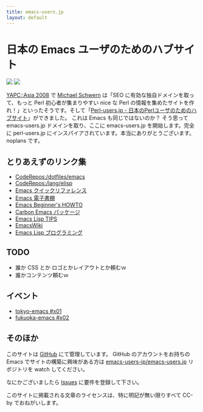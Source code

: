 ```yaml
---
title: emacs-users.jp
layout: default
---
```


日本の Emacs ユーザのためのハブサイト
=====================================

[![](http://b.hatena.ne.jp/images/append.gif)](http://b.hatena.ne.jp/append?http://emacs-users.jp/)
[![](http://b.hatena.ne.jp/entry/image/normal/http://emacs-users.jp/)](http://b.hatena.ne.jp/entry/http://emacs-users.jp/)

[YAPC::Asia 2008](http://conferences.yapcasia.org/ya2008/) で [Michael Schwern](http://conferences.yapcasia.org/ya2008/user/780) は「SEO に有効な独自ドメインを取って、もっと Perl 初心者が集まりやすい nice な Perl の情報を集めたサイトを作れ！」といったそうです。そして「[Perl-users.jp - 日本のPerlユーザのためのハブサイト](http://perl-users.jp)」ができました。
これは Emacs も同じではないのか？ そう思って emacs-users.jp ドメインを取り、ここに emacs-users.jp を開始します。完全に perl-users.jp にインスパイアされています。本当にありがとうございます。noplans です。

とりあえずのリンク集
--------------------

- [CodeRepos:/dotfiles/emacs](http://coderepos.org/share/browser/dotfiles/emacs)
- [CodeRepos:/lang/elisp](http://coderepos.org/share/browser/lang/elisp)
- [Emacs クイックリファレンス](http://www.unixuser.org/~euske/doc/emacsref/)
- [Emacs 電子書棚](http://www.bookshelf.jp/)
- [Emacs Beginner's HOWTO](http://www.linux.or.jp/JF/JFdocs/Emacs-Beginner-HOWTO.html)
- [Carbon Emacs パッケージ](http://homepage.mac.com/zenitani/emacs-j.html)
- [Emacs Lisp TIPS](http://homepage.mac.com/zenitani/elisp-j.html)
- [EmacsWiki](http://www.emacswiki.org/cgi-bin/wiki)
- [Emacs Lisp プログラミング](http://www.bookshelf.jp/texi/elisp-intro/jp/emacs-lisp-intro.html)

TODO
----

- 誰か CSS とか ロゴとかレイアウトとか頼むｗ
- 誰かコンテンツ頼むｗ

イベント
--------

- [tokyo-emacs #x01](http://wiki.livedoor.jp/harg/d/FrontPage)
- [fukuoka-emacs #x02](http://trac.codecheck.in/share/wiki/FukuokaEmacs)

そのほか
--------

このサイトは [GitHub](http://github.com/emacs-users-jp/emacs-users.jp/) にて管理しています。
GitHub のアカウントをお持ちの Emacs でサイトの構築に興味がある方は [emacs-users-jp/emacs-users.jp](http://github.com/emacs-users-jp/emacs-users.jp/) リポジトリを watch してください。

なにかございましたら [Issues](http://github.com/emacs-users-jp/emacs-users.jp/issues) に要件を登録して下さい。

このサイトに掲載される文章のライセンスは、特に明記が無い限りすべて CC-by でおねがいします。
